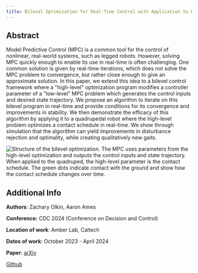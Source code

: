 ```yaml
---
title: Bilevel Optimization for Real-Time Control with Application to Locomotion Gait Generation
---
```


## Abstract
Model Predictive Control (MPC) is a common tool for the control of nonlinear, real-world systems, such as legged robots. However, solving MPC quickly enough to enable its use in real-time is often challenging. One common solution is given by real-time iterations, which does not solve the MPC problem to convergence, but rather close enough to give an approximate solution. In this paper, we extend this idea to a bilevel control framework where a "high-level" optimization program modifies a controller parameter of a "low-level" MPC problem which generates the control inputs and desired state trajectory. We propose an algorithm to iterate on this bilevel program in real-time and provide conditions for its convergence and improvements in stability. We then demonstrate the efficacy of this algorithm by applying it to a quadrupedal robot where the high-level problem optimizes a contact schedule in real-time. We show through simulation that the algorithm can yield improvements in disturbance rejection and optimality, while creating qualitatively new gaits. 

![](/research/images/bilevel_gait_gen.jpg "Structure of the bilevel optimization. The MPC uses parameters from the high-level optimization and outputs the control inputs and state trajectory. When applied to the quadruped, the high-level parameter is the contact schedule. The green dots indicate contact with the ground and show how the contact schedule changes over time.")

## Additional Info
**Authors**: Zachary Olkin, Aaron Ames

**Conference:** CDC 2024 (Conference on Decision and Control)

**Location of work**: Amber Lab, Caltech

**Dates of work**: October 2023 - April 2024

**Paper**: [arXiv](https://arxiv.org/abs/2409.12366)

[Github](https://github.com/Zolkin1/bilevel-gait-gen)